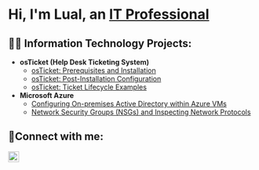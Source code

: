 <h1>Hi, I'm Lual, an <a href="https://linkedin.com/in/Josh">IT Professional</a </h1>

<h2>👨‍💻 Information Technology Projects:</h2>

- <b>osTicket (Help Desk Ticketing System)</b>
  - [osTicket: Prerequisites and Installation](https://github.com/lual2fresco/osticket-prereqs)
  - [osTicket: Post-Installation Configuration](https://github.com/lual2fresco/post-install-config)
  - [osTicket: Ticket Lifecycle Examples](https://github.com/lual2fresco/ticket-lifecycle)
- <b>Microsoft Azure</b>
  - [Configuring On-premises Active Directory within Azure VMs](https://github.com/lual2fresco/configure-ad)
  - [Network Security Groups (NSGs) and Inspecting Network Protocols](https://github.com/lual2fresco/azure-network-protocols)

<h2>🤳Connect with me:</h2>


[<img align="left" alt="Josh | LinkedIn" width="22px" src="https://cdn.jsdelivr.net/npm/simple-icons@v3/icons/linkedin.svg" />][linkedin]


[linkedin]: https://linkedin.com/in/Lual
